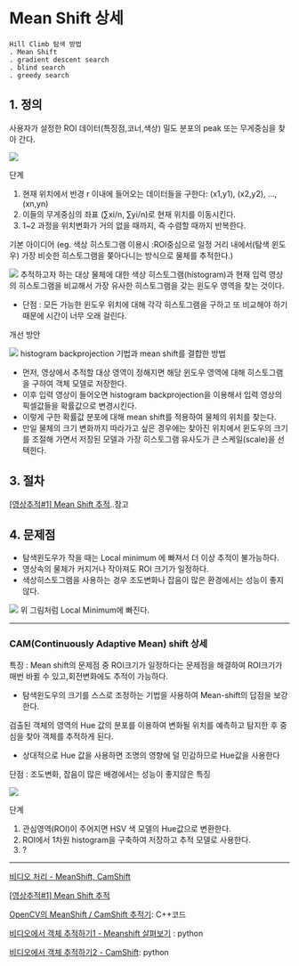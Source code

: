 # Mean Shift 상세 

    Hill Climb 탐색 방법
    . Mean Shift
    . gradient descent search
    . blind search
    . greedy search

## 1. 정의 

사용자가 설정한 ROI 데이터(특징점,코너,색상) 밀도 분포의 peak 또는 무게중심을 찾아 간다.

![](https://i.imgur.com/vesFsJJ.png)

단계
1. 현재 위치에서 반경 r 이내에 들어오는 데이터들을 구한다: (x1,y1), (x2,y2), ..., (xn,yn)
2. 이들의 무게중심의 좌표 (∑xi/n, ∑yi/n)로 현재 위치를 이동시킨다.
3. 1~2 과정을 위치변화가 거의 없을 때까지, 즉 수렴할 때까지 반복한다.


기본 아이디어 (eg. 색상 히스토그램 이용시  :ROI중심으로 일정 거리 내에서(탐색 윈도우) 가장 비슷한 히스토그램을 쫒아다니는 방식으로 물체를 추적한다.)

![](https://i.imgur.com/mE4DzLD.png)
추적하고자 하는 대상 물체에 대한 색상 히스토그램(histogram)과 현재 입력 영상의 히스토그램을 비교해서 가장 유사한 히스토그램을 갖는 윈도우 영역을 찾는 것이다. 
- 단점 : 모든 가능한 윈도우 위치에 대해 각각 히스토그램을 구하고 또 비교해야 하기 때문에 시간이 너무 오래 걸린다.

개선 방안 

![](https://i.imgur.com/F3HdjLB.png)
histogram backprojection 기법과 mean shift를 결합한 방법
- 먼저, 영상에서 추적할 대상 영역이 정해지면 해당 윈도우 영역에 대해 히스토그램을 구하여 객체 모델로 저장한다. 
- 이후 입력 영상이 들어오면 histogram backprojection을 이용해서 입력 영상의 픽셀값들을 확률값으로 변경시킨다. 
- 이렇게 구한 확률값 분포에 대해 mean shift를 적용하여 물체의 위치를 찾는다. 
- 만일 물체의 크기 변화까지 따라가고 싶은 경우에는 찾아진 위치에서 윈도우의 크기를 조절해 가면서 저장된 모델과 가장 히스토그램 유사도가 큰 스케일(scale)을 선택한다.


## 3. 절차 

[[영상추적#1] Mean Shift 추적](http://darkpgmr.tistory.com/64?category=460965)..참고 



## 4. 문제점
- 탐색윈도우가 작을 때는 Local minimum 에 빠져서 더 이상 추적이 불가능하다.
- 영상속의 물체가 커지거나 작아져도 ROI 크기가 일정하다.
- 색상히스토그램을 사용하는 경우 조도변화나 잡음이 많은 환경에서는 성능이 좋지 않다.


![](http://img1.daumcdn.net/thumb/R1920x0/?fname=http%3A%2F%2Fcfile22.uf.tistory.com%2Fimage%2F1606F43C4EF8F8532B803B)
위 그림처럼 Local Minimum에 빠진다. 



---


### CAM(Continuously Adaptive Mean) shift 상세 

특징 : Mean shift의 문제점 중 ROI크기가 일정하다는 문제점을 해결하여 ROI크기가 매번 바뀔 수 있고,회전변화에도 추적이 가능하다.
- 탐색윈도우의 크기를 스스로 조정하는 기법을 사용하여 Mean-shift의 답점을 보강한다.


검출된 객체의 영역의 Hue 값의 분포를 이용하여 변화될 위치를 예측하고 탐지한 후 중심을 찾아 객체를 추적하게 된다. 
- 상대적으로 Hue 값을 사용하면 조명의 영향에 덜 민감하므로 Hue값을 사용한다


단점 : 조도변화, 잡음이 많은 배경에서는 성능이 좋지않은 특징

![](https://i.imgur.com/CZeuyTR.png)

단계
1. 관심영역(ROI)이 주어지면 HSV 색 모델의 Hue값으로 변환한다. 
2. ROI에서 1차원 histogram을 구축하여 저장하고 추적 모델로 사용한다.
3. ?

---

[비디오 처리 - MeanShift, CamShift](https://blog.naver.com/warchife/221136545517)

[[영상추적#1] Mean Shift 추적](http://darkpgmr.tistory.com/64?category=460965)

[OpenCV의 MeanShift / CamShift 추적기](http://darkpgmr.tistory.com/111): C++코드 

[비디오에서 객체 추적하기1 -  Meanshift 살펴보기](http://sams.epaiai.com/220658244422) : python

[비디오에서 객체 추적하기2 - CamShift](http://sams.epaiai.com/220659310860): python


